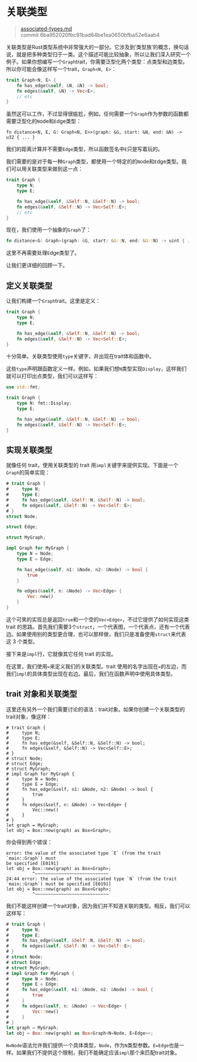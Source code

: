 # 关联类型

> [associated-types.md](https://github.com/rust-lang/rust/blob/master/src/doc/book/associated-types.md)
> <br>
> commit 6ba952020fbc91bad64be1ea0650bfba52e6aab4

关联类型是Rust类型系统中非常强大的一部分。它涉及到‘类型族’的概念，换句话说，就是把多种类型归于一类。这个描述可能比较抽象，所以让我们深入研究一个例子。如果你想编写一个`Graph`trait，你需要泛型化两个类型：点类型和边类型。所以你可能会像这样写一个trait，`Graph<N, E>`：

```rust
trait Graph<N, E> {
    fn has_edge(&self, &N, &N) -> bool;
    fn edges(&self, &N) -> Vec<E>;
    // etc
}
```

虽然这可以工作，不过显得很尴尬，例如，任何需要一个`Graph`作为参数的函数都需要泛型化的`N`ode和`E`dge类型：

```rust,ignore
fn distance<N, E, G: Graph<N, E>>(graph: &G, start: &N, end: &N) -> u32 { ... }
```

我们的距离计算并不需要`Edge`类型，所以函数签名中`E`只是写着玩的。

我们需要的是对于每一种`Graph`类型，都使用一个特定的的`N`ode和`E`dge类型。我们可以用关联类型来做到这一点：

```rust
trait Graph {
    type N;
    type E;

    fn has_edge(&self, &Self::N, &Self::N) -> bool;
    fn edges(&self, &Self::N) -> Vec<Self::E>;
    // etc
}
```

现在，我们使用一个抽象的`Graph`了：

```rust
fn distance<G: Graph>(graph: &G, start: &G::N, end: &G::N) -> uint { ... }
```

这里不再需要处理`E`dge类型了。

让我们更详细的回顾一下。

## 定义关联类型
让我们构建一个`Graph`trait。这里是定义：

```rust
trait Graph {
    type N;
    type E;

    fn has_edge(&self, &Self::N, &Self::N) -> bool;
    fn edges(&self, &Self::N) -> Vec<Self::E>;
}
```

十分简单。关联类型使用`type`关键字，并出现在trait体和函数中。

这些`type`声明跟函数定义一样。例如，如果我们想`N`类型实现`Display`，这样我们就可以打印出点类型，我们可以这样写：

```rust
use std::fmt;

trait Graph {
    type N: fmt::Display;
    type E;

    fn has_edge(&self, &Self::N, &Self::N) -> bool;
    fn edges(&self, &Self::N) -> Vec<Self::E>;
}
```

## 实现关联类型

就像任何 trait，使用关联类型的 trait 用`impl`关键字来提供实现。下面是一个`Graph`的简单实现：

```rust
# trait Graph {
#     type N;
#     type E;
#     fn has_edge(&self, &Self::N, &Self::N) -> bool;
#     fn edges(&self, &Self::N) -> Vec<Self::E>;
# }
struct Node;

struct Edge;

struct MyGraph;

impl Graph for MyGraph {
    type N = Node;
    type E = Edge;

    fn has_edge(&self, n1: &Node, n2: &Node) -> bool {
        true
    }

    fn edges(&self, n: &Node) -> Vec<Edge> {
        Vec::new()
    }
}
```

这个可笑的实现总是返回`true`和一个空的`Vec<Edge>`，不过它提供了如何实现这类 trait 的思路。首先我们需要3个`struct`，一个代表图，一个代表点，还有一个代表边。如果使用别的类型更合理，也可以那样做，我们只是准备使用`struct`来代表这 3 个类型。

接下来是`impl`行，它就像其它任何 trait 的实现。

在这里，我们使用`=`来定义我们的关联类型。trait 使用的名字出现在`=`的左边，而我们`impl`的具体类型出现在右边。最后，我们在函数声明中使用具体类型。

## trait 对象和关联类型

这里还有另外一个我们需要讨论的语法：trait对象。如果你创建一个关联类型的trait对象，像这样：

```rust,ignore
# trait Graph {
#     type N;
#     type E;
#     fn has_edge(&self, &Self::N, &Self::N) -> bool;
#     fn edges(&self, &Self::N) -> Vec<Self::E>;
# }
# struct Node;
# struct Edge;
# struct MyGraph;
# impl Graph for MyGraph {
#     type N = Node;
#     type E = Edge;
#     fn has_edge(&self, n1: &Node, n2: &Node) -> bool {
#         true
#     }
#     fn edges(&self, n: &Node) -> Vec<Edge> {
#         Vec::new()
#     }
# }
let graph = MyGraph;
let obj = Box::new(graph) as Box<Graph>;
```

你会得到两个错误：

```text
error: the value of the associated type `E` (from the trait `main::Graph`) must
be specified [E0191]
let obj = Box::new(graph) as Box<Graph>;
          ^~~~~~~~~~~~~~~~~~~~~~~~~~~~~
24:44 error: the value of the associated type `N` (from the trait
`main::Graph`) must be specified [E0191]
let obj = Box::new(graph) as Box<Graph>;
          ^~~~~~~~~~~~~~~~~~~~~~~~~~~~~
```

我们不能这样创建一个trait对象，因为我们并不知道关联的类型。相反，我们可以这样写：

```rust
# trait Graph {
#     type N;
#     type E;
#     fn has_edge(&self, &Self::N, &Self::N) -> bool;
#     fn edges(&self, &Self::N) -> Vec<Self::E>;
# }
# struct Node;
# struct Edge;
# struct MyGraph;
# impl Graph for MyGraph {
#     type N = Node;
#     type E = Edge;
#     fn has_edge(&self, n1: &Node, n2: &Node) -> bool {
#         true
#     }
#     fn edges(&self, n: &Node) -> Vec<Edge> {
#         Vec::new()
#     }
# }
let graph = MyGraph;
let obj = Box::new(graph) as Box<Graph<N=Node, E=Edge>>;
```

`N=Node`语法允许我们提供一个具体类型，`Node`，作为`N`类型参数。`E=Edge`也是一样。如果我们不提供这个限制，我们不能确定应该`impl`那个来匹配trait对象。
